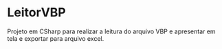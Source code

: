# LeitorVBP
Projeto em CSharp para realizar a leitura do arquivo VBP e apresentar em tela e exportar para arquivo excel.
